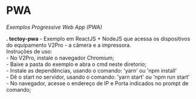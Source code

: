 # PWA
*Exemplos Progressive Web App (PWA)*
<p><b>. tectoy-pwa</b> - Exemplo em ReactJS + NodeJS que acessa os dispositivos do equipamento V2Pro - a câmera e a impressora.<br>
Instruções de uso: <br>
- No V2Pro, instale o navegador Chromium;<br>
- Baixe a pasta do exemplo e abra o cmd neste diretorio;<br>
- Instale as dependências, usando o comando: 'yarn' ou 'npm install'<br>
- Dê o start no servidor, usando o comando: 'yarn start' ou 'npm run start'<br>
- No navegador, acesse o endereço de IP e Porta indicados no prompt de comando;<br>
</p>